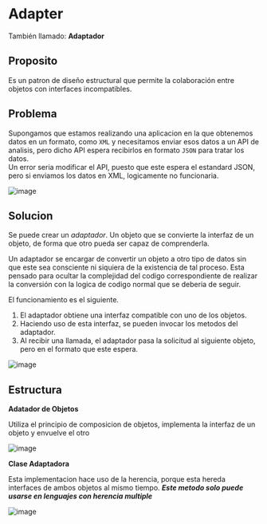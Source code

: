 # Adapter
También llamado: **Adaptador**

## Proposito

Es un patron de diseño estructural que permite la colaboración entre objetos con interfaces incompatibles.

## Problema

Supongamos que estamos realizando una aplicacion en la que obtenemos datos en un formato, como `XML` y necesitamos enviar esos datos a un API de analisis, pero dicho API espera recibirlos en formato `JSON` para tratar los datos.  
Un error seria modificar el API, puesto que este espera el estandard JSON, pero si enviamos los datos en XML, logicamente no funcionaria.

![image](https://user-images.githubusercontent.com/28193994/147789006-d7eb58d2-d51f-448e-8636-87cb7c5551c5.png)

## Solucion

Se puede crear un *adaptador*. Un objeto que se convierte la interfaz de un objeto, de forma que otro pueda ser capaz de comprenderla.

Un adaptador se encargar de convertir un objeto a otro tipo de datos sin que este sea consciente ni siquiera de la existencia de tal proceso. Esta pensado para ocultar la complejidad del codigo correspondiente de realizar la conversión con la logica de codigo normal que se deberia de seguir.

El funcionamiento es el siguiente.

1. El adaptador obtiene una interfaz compatible con uno de los objetos.
2. Haciendo uso de esta interfaz, se pueden invocar los metodos del adaptador.
3. Al recibir una llamada, el adaptador pasa la solicitud al siguiente objeto, pero en el formato que este espera.


![image](https://user-images.githubusercontent.com/28193994/147789015-58de18a2-7a44-4dc7-a24d-1557e194170a.png)


## Estructura

**Adatador de Objetos**

Utiliza el principio de composicion de objetos, implementa la interfaz de un objeto y envuelve el otro

![image](https://user-images.githubusercontent.com/28193994/147789037-76566722-bb97-45cd-b4ac-dfd085128bec.png)


**Clase Adaptadora**

Esta implementacion hace uso de la herencia, porque esta hereda interfaces de ambos objetos al mismo tiempo. ***Este metodo solo puede usarse en lenguajes con herencia multiple***

![image](https://user-images.githubusercontent.com/28193994/147789052-ac7414c0-bdd8-4658-9124-1f78ba4e87be.png)
